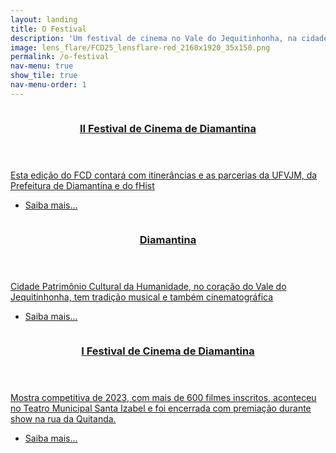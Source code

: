 ```yaml
---
layout: landing
title: O Festival
description: 'Um festival de cinema no Vale do Jequitinhonha, na cidade Patrimônio Cultural da Humanidade.'
image: lens_flare/FCD25_lensflare-red_2160x1920_35x150.png
permalink: /o-festival
nav-menu: true
show_tile: true
nav-menu-order: 1
---
```


<!-- Main -->
<div id="main">

<!-- Two -->
<section id="two" class="spotlights">
	<section>
		<a href="{{ '/ii-festival-de-cinema-de-diamantina/' | relative_url }}" class="image">
			<img src="{{ site.images_path }}II_FCD.jpeg" alt="" data-position="25% 25%" />
		</a>
		<div class="content">
			<a href="{{ '/ii-festival-de-cinema-de-diamantina/' | relative_url }}">
				<div class="inner">
					<header class="major">
						<h3>II Festival de Cinema de Diamantina</h3>
					</header>
					<p>Esta edição do FCD contará com itinerâncias e as parcerias da UFVJM, da Prefeitura de Diamantina e do fHist</p>
					<ul class="actions">
						<li><a href="{{ '/ii-festival-de-cinema-de-diamantina/' | relative_url }}" class="button">Saiba mais...</a></li>
					</ul>
				</div>
			</a>
		</div>
	</section>
	<section>
		<a href="{{ '/diamantina/' | relative_url }}" class="image">
			<img src="{{ site.images_path }}FotosPedroMiranda_fHist/PassadicoDaGloria_0001.jpg" alt="" data-position="center center" />
		</a>
		<div class="content">
			<a href="{{ '/diamantina/' | relative_url }}">
				<div class="inner">
					<header class="major">
						<h3>Diamantina</h3>
					</header>
					<p>Cidade Patrimônio Cultural da Humanidade, no coração do Vale do Jequitinhonha, tem tradição musical e também cinematográfica</p>
					<ul class="actions">
						<li><a href="{{ '/diamantina/' | relative_url }}" class="button">Saiba mais...</a></li>
					</ul>
				</div>
			</a>
		</div>
	</section>
	<section>
		<a href="{{ '/i-festival-de-cinema-de-diamantina/' | relative_url }}" class="image">
			<img src="{{ site.images_path }}I_FCD.jpeg" alt="" data-position="top center" />
		</a>
		<div class="content">
			<a href="{{ '/i-festival-de-cinema-de-diamantina/' | relative_url }}">
				<div class="inner">
					<header class="major">
						<h3>I Festival de Cinema de Diamantina</h3>
					</header>
					<p>Mostra competitiva de 2023, com mais de 600 filmes inscritos, aconteceu no Teatro Municipal Santa Izabel e foi encerrada com premiação durante show na rua da Quitanda.</p>
					<ul class="actions">
						<li><a href="{{ '/i-festival-de-cinema-de-diamantina/' | relative_url }}" class="button">Saiba mais...</a></li>
					</ul>
				</div>
			</a>
		</div>
	</section>
</section>

</div>
